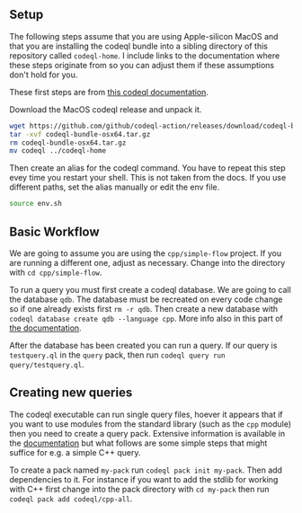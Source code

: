 ## Setup

The following steps assume that you are using Apple-silicon MacOS and that you
are installing the codeql bundle into a sibling directory of this repository
called `codeql-home`. I include links to the documentation where these steps
originate from so you can adjust them if these assumptions don't hold for you.

These first steps are from [this codeql documentation](https://docs.github.com/en/code-security/codeql-cli/getting-started-with-the-codeql-cli/setting-up-the-codeql-cli).

Download the MacOS codeql release and unpack it.

```bash
wget https://github.com/github/codeql-action/releases/download/codeql-bundle-v2.19.0/codeql-bundle-osx64.tar.gz
tar -xvf codeql-bundle-osx64.tar.gz
rm codeql-bundle-osx64.tar.gz
mv codeql ../codeql-home
```

Then create an alias for the codeql command. You have to repeat this step evey
time you restart your shell. This is not taken from the docs. If you use
different paths, set the alias manually or edit the env file.

```bash
source env.sh
```

## Basic Workflow

We are going to assume you are using the `cpp/simple-flow` project. If you are
running a different one, adjust as necessary. Change into the directory with
`cd cpp/simple-flow`.

To run a query you must first create a codeql database. We are going to call the
database `qdb`. The database must be recreated on every code change so if one
already exists first `rm -r qdb`. Then create a new database with `codeql
database create qdb --language cpp`. More info also in this part of [the
documentation](https://docs.github.com/en/code-security/codeql-cli/getting-started-with-the-codeql-cli/preparing-your-code-for-codeql-analysis).

After the database has been created you can run a query. If our query is
`testquery.ql` in the `query` pack, then run `codeql query run
query/testquery.ql`.

## Creating new queries

The codeql executable can run single query files, hoever it appears that if you
want to use modules from the standard library (such as the `cpp` module) then
you need to create a query pack. Extensive information is available in the
[documentation](https://docs.github.com/en/code-security/codeql-cli/using-the-advanced-functionality-of-the-codeql-cli/creating-and-working-with-codeql-packs)
but what follows are some simple steps that might suffice for e.g. a simple C++
query.

To create a pack named `my-pack` run `codeql pack init my-pack`. Then add
dependencies to it. For instance if you want to add the stdlib for working
with C++ first change into the pack directory with `cd my-pack` then run `codeql
pack add codeql/cpp-all`.
